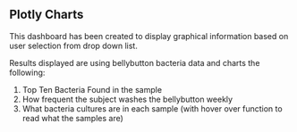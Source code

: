 ## Plotly Charts

This dashboard has been created to display graphical information based on user selection from drop down list.

Results displayed are using bellybutton bacteria data and charts the following:
1. Top Ten Bacteria Found in the sample
2. How frequent the subject washes the bellybutton weekly
3. What bacteria cultures are in each sample (with hover over function to read what the samples are)
